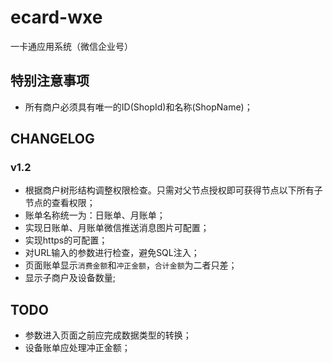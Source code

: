 # ecard-wxe
一卡通应用系统（微信企业号）

## 特别注意事项
- 所有商户必须具有唯一的ID(ShopId)和名称(ShopName)；

## CHANGELOG

### v1.2
- 根据商户树形结构调整权限检查。只需对父节点授权即可获得节点以下所有子节点的查看权限；
- 账单名称统一为：日账单、月账单；
- 实现日账单、月账单微信推送消息图片可配置；
- 实现https的可配置；
- 对URL输入的参数进行检查，避免SQL注入；
- 页面账单显示`消费金额`和`冲正金额`，`合计金额`为二者只差；
- 显示子商户及设备数量;

## TODO

- 参数进入页面之前应完成数据类型的转换；
- 设备账单应处理冲正金额；

